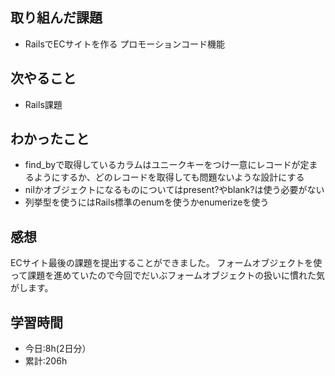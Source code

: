 ## 取り組んだ課題
- RailsでECサイトを作る プロモーションコード機能

## 次やること
- Rails課題

## わかったこと
- find_byで取得しているカラムはユニークキーをつけ一意にレコードが定まるようにするか、どのレコードを取得しても問題ないような設計にする
- nilかオブジェクトになるものについてはpresent?やblank?は使う必要がない
- 列挙型を使うにはRails標準のenumを使うかenumerizeを使う

## 感想
ECサイト最後の課題を提出することができました。
フォームオブジェクトを使って課題を進めていたので今回でだいぶフォームオブジェクトの扱いに慣れた気がします。

## 学習時間
- 今日:8h(2日分）
- 累計:206h
